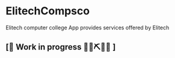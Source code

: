 # ElitechCompsco
Elitech computer college App provides services offered by Elitech


##  \[🚧 Work in progress 👷‍♀️⛏🔧️🚧 \]
